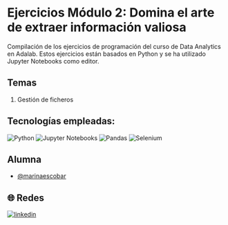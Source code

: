 # Ejercicios Módulo 2: Domina el arte de extraer información valiosa

Compilación de los ejercicios de programación del curso de Data Analytics en Adalab. Estos ejercicios están basados en Python y se ha utilizado Jupyter Notebooks como editor. 

## Temas

1. Gestión de ficheros

## Tecnologías empleadas:
![Python](https://img.shields.io/badge/Python-3.9.7-3776AB?style=flat&logo=python&logoColor=%23ffffff&labelColor=%233776AB)
![Jupyter Notebooks](https://img.shields.io/badge/Jupyter-Notebooks-F37626?style=flat&logo=jupyter&logoColor=%23ffffff&labelColor=%23F37626)
![Pandas](https://img.shields.io/badge/Pandas-150458?style=flat&logo=pandas&labelColor=%23150458)
![Selenium](https://img.shields.io/badge/Selenium-43B02A?logo=Selenium&logoColor=%23ffffff)


## Alumna

- [@marinaescobar](https://www.github.com/marinaescobar)


## 🌐 Redes
[![linkedin](https://img.shields.io/badge/linkedin-0A66C2?style=for-the-badge&logo=linkedin&logoColor=white)](https://www.linkedin.com/in/marinaescobarperez/)
